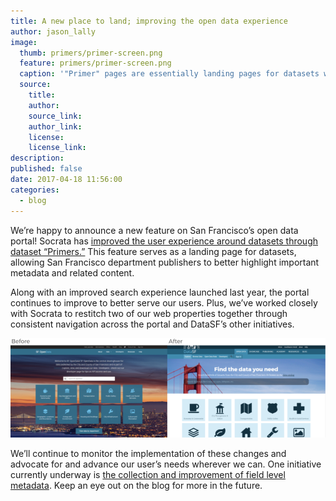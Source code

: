 ```yaml
---
title: A new place to land; improving the open data experience
author: jason_lally
image:
  thumb: primers/primer-screen.png
  feature: primers/primer-screen.png
  caption: '"Primer" pages are essentially landing pages for datasets with clearer presentation of metadata and related content.'
  source:
    title:
    author:
    source_link:
    author_link:
    license:
    license_link:
description:
published: false
date: 2017-04-18 11:56:00
categories:
  - blog
---
```



We’re happy to announce a new feature on San Francisco’s open data portal! Socrata has [improved the user experience around datasets through dataset “Primers.”](https://support.socrata.com/hc/en-us/articles/221691947-Socrata-Primer-a-dataset-s-landing-page) This feature serves as a landing page for datasets, allowing San Francisco department publishers to better highlight important metadata and related content.

Along with an improved search experience launched last year, the portal continues to improve to better serve our users. Plus, we’ve worked closely with Socrata to restitch two of our web properties together through consistent navigation across the portal and DataSF’s other initiatives.

![Screenshots showing open data portal before and after](/uploads/versions/before-after---x0-18-884-279-883-279x---.png)

We’ll continue to monitor the implementation of these changes and advocate for and advance our user’s needs wherever we can. One initiative currently underway is [the collection and improvement of field level metadata](/blog/show-me-the-data-dictionary/). Keep an eye out on the blog for more in the future.